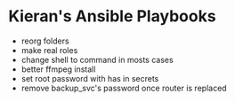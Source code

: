 # Kieran's Ansible Playbooks

* reorg folders
* make real roles
* change shell to command in mosts cases
* better ffmpeg install
* set root password with has in secrets
* remove backup_svc's password once router is replaced